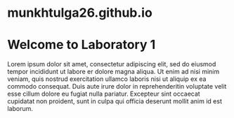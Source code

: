 # munkhtulga26.github.io
<!DOCTYPE html>
<html>
<head>
    <title>Welcone to Internet Technology Fundamentals</title>
</head>
<body>
    <h1>Welcome to Laboratory 1</h1>    
    <p>Lorem ipsum dolor sit amet, consectetur adipiscing elit, sed do eiusmod tempor incididunt ut labore er dolore magna aliqua. Ut enim ad nisi minim veniam, quis nostrud exercitation ullamco laboris nisi ut aliquip ex ea commodo consequat. Duis aute irure dolor in reprehenderitin voluptate velit esse cillum dolore eu fugiat nulla pariatur. Excepteur sint occaecat cupidatat non proident, sunt in culpa qui officia deserunt mollit anim id est laborum.</p>
</body>
</html>

